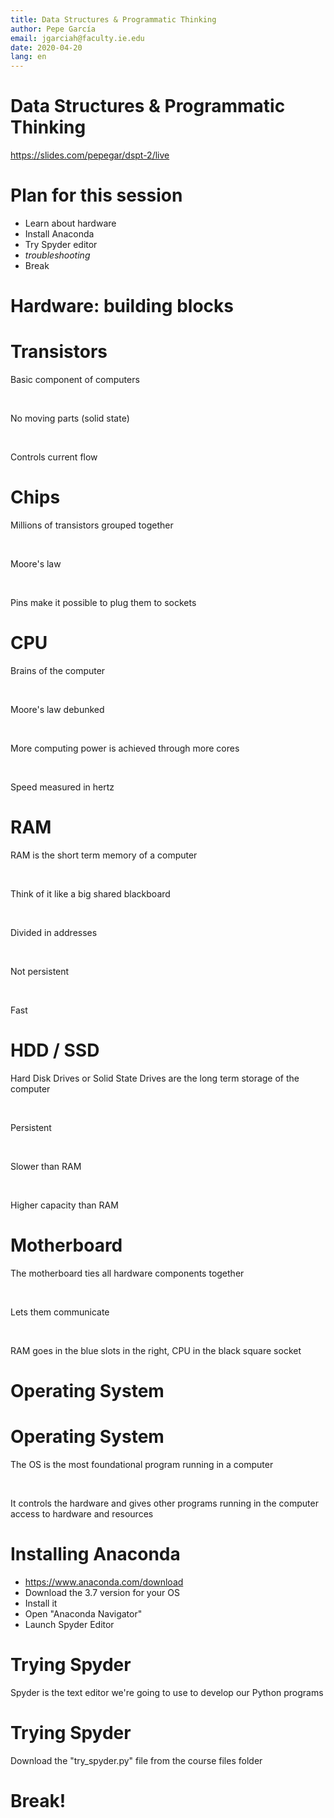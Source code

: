```yaml
---
title: Data Structures & Programmatic Thinking
author: Pepe García
email: jgarciah@faculty.ie.edu
date: 2020-04-20
lang: en
---
```


Data Structures & Programmatic Thinking
=======================================

https://slides.com/pepegar/dspt-2/live

Plan for this session
=====================

-   Learn about hardware
-   Install Anaconda
-   Try Spyder editor
-   *troubleshooting*
-   Break

Hardware: building blocks
=========================

Transistors
===========

Basic component of computers

 

No moving parts (solid state)

 

Controls current flow


Chips
=====

Millions of transistors grouped together

 

Moore\'s law

 

Pins make it possible to plug them to sockets


CPU
===

Brains of the computer

 

Moore\'s law debunked

 

More computing power is achieved through more cores

 

Speed measured in hertz


RAM
===

RAM is the short term memory of a computer

 

Think of it like a big shared blackboard

 

Divided in addresses

 

Not persistent

 

Fast


HDD / SSD
=========

Hard Disk Drives or Solid State Drives are the long term storage of the
computer

 

Persistent

 

Slower than RAM

 

Higher capacity than RAM


Motherboard
===========

The motherboard ties all hardware components together

 

Lets them communicate

 

RAM goes in the blue slots in the right, CPU in the black square socket


Operating System
================


Operating System
================

The OS is the most foundational program running in a computer

 

It controls the hardware and gives other programs running in the
computer access to hardware and resources

Installing Anaconda
===================

-   https://www.anaconda.com/download
-   Download the 3.7 version for your OS
-   Install it
-   Open \"Anaconda Navigator\"
-   Launch Spyder Editor

Trying Spyder
=============

Spyder is the text editor we\'re going to use to develop our Python
programs

Trying Spyder
=============

Download the \"try\_spyder.py\" file from the course files folder

Break!
======

